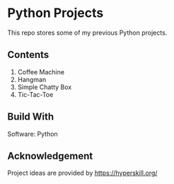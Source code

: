 # Python Projects
This repo stores some of my previous Python projects.

## Contents
1. Coffee Machine
2. Hangman
3. Simple Chatty Box
4. Tic-Tac-Toe

## Build With
Software: Python

## Acknowledgement
Project ideas are provided by https://hyperskill.org/
